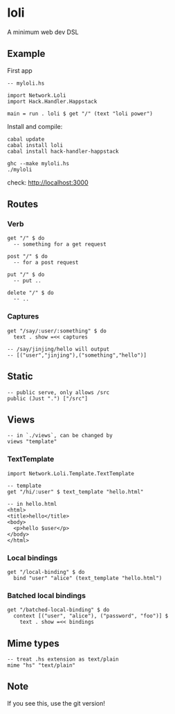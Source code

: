 # loli

A minimum web dev DSL

## Example

First app

    -- myloli.hs
    
    import Network.Loli
    import Hack.Handler.Happstack
    
    main = run . loli $ get "/" (text "loli power")

Install and compile:

    cabal update
    cabal install loli
    cabal install hack-handler-happstack
    
    ghc --make myloli.hs
    ./myloli

check: <http://localhost:3000>


## Routes

### Verb

    get "/" $ do
      -- something for a get request

    post "/" $ do
      -- for a post request
    
    put "/" $ do
      -- put ..
    
    delete "/" $ do
      -- ..
### Captures

    get "/say/:user/:something" $ do
      text . show =<< captures

    -- /say/jinjing/hello will output
    -- [("user","jinjing"),("something","hello")]


## Static

    -- public serve, only allows /src
    public (Just ".") ["/src"]

## Views

    -- in `./views`, can be changed by
    views "template"

### TextTemplate

    import Network.Loli.Template.TextTemplate
    
    -- template
    get "/hi/:user" $ text_template "hello.html"
    
    -- in hello.html
    <html>
    <title>hello</title>
    <body>
      <p>hello $user</p>
    </body>
    </html>

### Local bindings

    get "/local-binding" $ do
      bind "user" "alice" (text_template "hello.html")

### Batched local bindings

    get "/batched-local-binding" $ do
      context [("user", "alice"), ("password", "foo")] $ 
        text . show =<< bindings


## Mime types

    -- treat .hs extension as text/plain
    mime "hs" "text/plain"

## Note

If you see this, use the git version!